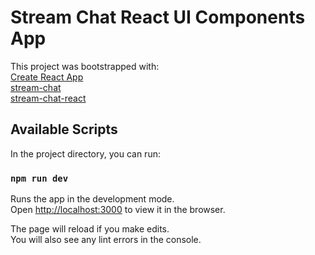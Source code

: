 # Stream Chat React UI Components App

This project was bootstrapped with:\
[Create React App](https://github.com/facebook/create-react-app)\
[stream-chat](https://www.npmjs.com/package/stream-chat)\
[stream-chat-react](https://www.npmjs.com/package/stream-chat-react)
## Available Scripts

In the project directory, you can run:

### `npm run dev`

Runs the app in the development mode.\
Open [http://localhost:3000](http://localhost:3000) to view it in the browser.

The page will reload if you make edits.\
You will also see any lint errors in the console.
